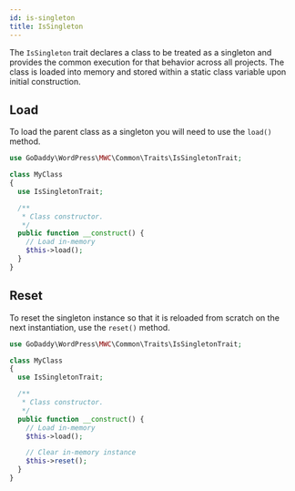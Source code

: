 ```yaml
---
id: is-singleton
title: IsSingleton
---
```


The `IsSingleton` trait declares a class to be treated as a singleton and provides the common execution for that behavior across all projects.  The class is loaded into memory and stored within a static class variable upon initial construction.

## Load

To load the parent class as a singleton you will need to use the `load()` method.

```php
use GoDaddy\WordPress\MWC\Common\Traits\IsSingletonTrait;

class MyClass
{
  use IsSingletonTrait;

  /**
   * Class constructor.
   */
  public function __construct() {
    // Load in-memory
  	$this->load();
  }
}
```

## Reset

To reset the singleton instance so that it is reloaded from scratch on the next instantiation, use the `reset()` method.

```php
use GoDaddy\WordPress\MWC\Common\Traits\IsSingletonTrait;

class MyClass
{
  use IsSingletonTrait;

  /**
   * Class constructor.
   */
  public function __construct() {
    // Load in-memory
    $this->load();

    // Clear in-memory instance
  	$this->reset();
  }
}
```
